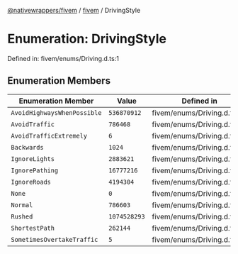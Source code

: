 [@nativewrappers/fivem](../../README.md) / [fivem](../README.md) / DrivingStyle

# Enumeration: DrivingStyle

Defined in: fivem/enums/Driving.d.ts:1

## Enumeration Members

| Enumeration Member | Value | Defined in |
| ------ | ------ | ------ |
| <a id="avoidhighwayswhenpossible"></a> `AvoidHighwaysWhenPossible` | `536870912` | fivem/enums/Driving.d.ts:9 |
| <a id="avoidtraffic"></a> `AvoidTraffic` | `786468` | fivem/enums/Driving.d.ts:7 |
| <a id="avoidtrafficextremely"></a> `AvoidTrafficExtremely` | `6` | fivem/enums/Driving.d.ts:8 |
| <a id="backwards"></a> `Backwards` | `1024` | fivem/enums/Driving.d.ts:13 |
| <a id="ignorelights"></a> `IgnoreLights` | `2883621` | fivem/enums/Driving.d.ts:4 |
| <a id="ignorepathing"></a> `IgnorePathing` | `16777216` | fivem/enums/Driving.d.ts:10 |
| <a id="ignoreroads"></a> `IgnoreRoads` | `4194304` | fivem/enums/Driving.d.ts:11 |
| <a id="none"></a> `None` | `0` | fivem/enums/Driving.d.ts:2 |
| <a id="normal"></a> `Normal` | `786603` | fivem/enums/Driving.d.ts:3 |
| <a id="rushed"></a> `Rushed` | `1074528293` | fivem/enums/Driving.d.ts:6 |
| <a id="shortestpath"></a> `ShortestPath` | `262144` | fivem/enums/Driving.d.ts:12 |
| <a id="sometimesovertaketraffic"></a> `SometimesOvertakeTraffic` | `5` | fivem/enums/Driving.d.ts:5 |
